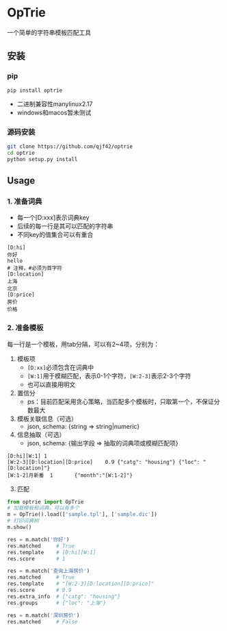 # OpTrie
一个简单的字符串模板匹配工具

## 安装
### pip
`pip install optrie`

- 二进制兼容性manylinux2.17
- windows和macos暂未测试

### 源码安装
```bash
git clone https://github.com/qjf42/optrie
cd optrie
python setup.py install
```

## Usage
### 1. 准备词典
- 每一个[D:xxx]表示词典key
- 后续的每一行是其可以匹配的字符串
- 不同key的值集合可以有重合

```
[D:hi]
你好
hello
# 注释，#必须为首字符
[D:location]
上海
北京
[D:price]
房价
价格
```

### 2. 准备模板
每一行是一个模板，用tab分隔，可以有2~4项，分别为：
1. 模板项
    - `[D:xx]`必须包含在词典中
    - `[W:1]`用于模糊匹配，表示0-1个字符，`[W:2-3]`表示2-3个字符
    - 也可以直接用明文
2. 置信分
    - ps：目前匹配采用贪心策略，当匹配多个模板时，只取第一个，不保证分数最大
3. 模板关联信息（可选）
    - json, schema: {string => string|numeric}
4. 信息抽取（可选）
    - json, schema: {输出字段 => 抽取的词典项或模糊匹配项}

```
[D:hi][W:1]	1
[W:2-3][D:location][D:price]	0.9	{"catg": "housing"}	{"loc": "[D:location]"}
[W:1-2]月新番	1		{"month":"[W:1-2]"}
```

3. 匹配
```python
from optrie import OpTrie
# 加载模板和词典，可以有多个
m = OpTrie().load(['sample.tpl'], ['sample.dic'])
# 打印词典树
m.show()

res = m.match('你好')
res.matched     # True
res.template    # [D:hi][W:1]
res.score       # 1

res = m.match('查询上海房价')
res.matched     # True 
res.template    # "[W:2-3][D:location][D:price]"
res.score       # 0.9
res.extra_info  # {"catg": "housing"}
res.groups      # {"loc": "上海"}

res = m.match('深圳房价')
res.matched     # False
```